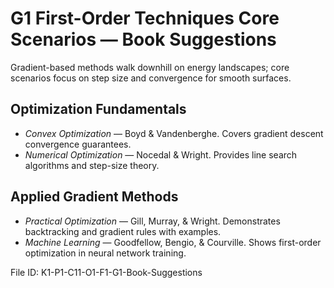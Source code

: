 # G1 First-Order Techniques Core Scenarios — Book Suggestions

Gradient-based methods walk downhill on energy landscapes; core scenarios focus on step size and convergence for smooth surfaces.

## Optimization Fundamentals
* *Convex Optimization* — Boyd & Vandenberghe. Covers gradient descent convergence guarantees.
* *Numerical Optimization* — Nocedal & Wright. Provides line search algorithms and step-size theory.
## Applied Gradient Methods
* *Practical Optimization* — Gill, Murray, & Wright. Demonstrates backtracking and gradient rules with examples.
* *Machine Learning* — Goodfellow, Bengio, & Courville. Shows first-order optimization in neural network training.

File ID: K1-P1-C11-O1-F1-G1-Book-Suggestions
